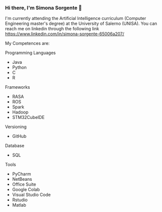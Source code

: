 ### Hi there, I'm Simona Sorgente 👋

I'm currently attending the Artificial Intelligence curriculum (Computer Engineering master's degree) at the University of Salerno (UNISA). You can reach me on linkedin through the following link https://www.linkedin.com/in/simona-sorgente-65006a207/

My Competences are:

Programming Languages
- Java
- Python
- C
- R

Frameworks
- RASA
- ROS
- Spark
- Hadoop
- STM32CubeIDE

Versioning
- GitHub

Database
- SQL

Tools
- PyCharm
- NetBeans
- Office Suite
- Google Colab
- Visual Studio Code
- Rstudio
- Matlab

